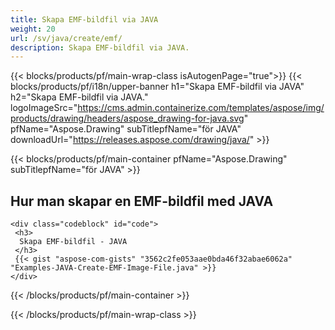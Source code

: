 ```yaml
---
title: Skapa EMF-bildfil via JAVA
weight: 20
url: /sv/java/create/emf/
description: Skapa EMF-bildfil via JAVA.
---
```


{{< blocks/products/pf/main-wrap-class isAutogenPage="true">}}
{{< blocks/products/pf/i18n/upper-banner h1="Skapa EMF-bildfil via JAVA" h2="Skapa EMF-bildfil via JAVA." logoImageSrc="https://cms.admin.containerize.com/templates/aspose/img/products/drawing/headers/aspose_drawing-for-java.svg" pfName="Aspose.Drawing" subTitlepfName="för JAVA" downloadUrl="https://releases.aspose.com/drawing/java/" >}}

{{< blocks/products/pf/main-container pfName="Aspose.Drawing" subTitlepfName="för JAVA" >}}

<h2>Hur man skapar en EMF-bildfil med JAVA</h2>

    <div class="codeblock" id="code">
     <h3>
      Skapa EMF-bildfil - JAVA
     </h3>
     {{< gist "aspose-com-gists" "3562c2fe053aae0bda46f32abae6062a" "Examples-JAVA-Create-EMF-Image-File.java" >}}
    </div>

{{< /blocks/products/pf/main-container >}}


{{< /blocks/products/pf/main-wrap-class >}}
